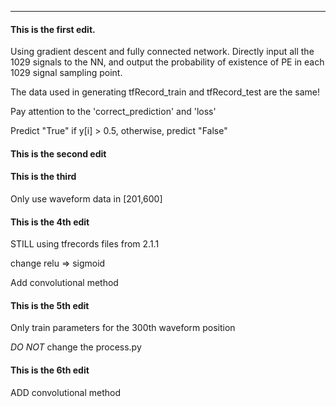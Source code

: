 ***

#### This is the first edit. 

Using gradient descent and fully connected network. 
Directly input all the 1029 signals to the NN, and output the probability of existence of PE in each 1029 signal sampling point. 

The data used in generating tfRecord_train and tfRecord_test are the same! 

Pay attention to the 'correct_prediction' and 'loss'

Predict "True" if y[i] > 0.5, otherwise, predict "False"

#### This is the second edit

#### This is the third 

Only use waveform data in [201,600]

#### This is the 4th edit

STILL using tfrecords files from 2.1.1

change relu => sigmoid

Add convolutional method

#### This is the 5th edit

Only train parameters for the 300th waveform position

*DO NOT* change the process.py

#### This is the 6th edit
ADD convolutional method